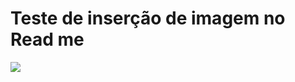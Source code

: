 # Teste de inserção de imagem no Read me 

<img src="https://images.pexels.com/photos/256219/pexels-photo-256219.jpeg?auto=compress&cs=tinysrgb&dpr=2&h=650&w=940" width="" height=""/>
